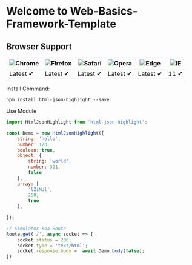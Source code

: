 # Welcome to Web-Basics-Framework-Template

## Browser Support

![Chrome](https://raw.github.com/alrra/browser-logos/master/src/chrome/chrome_48x48.png) | ![Firefox](https://raw.github.com/alrra/browser-logos/master/src/firefox/firefox_48x48.png) | ![Safari](https://raw.github.com/alrra/browser-logos/master/src/safari/safari_48x48.png) | ![Opera](https://raw.github.com/alrra/browser-logos/master/src/opera/opera_48x48.png) | ![Edge](https://raw.github.com/alrra/browser-logos/master/src/edge/edge_48x48.png) | ![IE](https://raw.github.com/alrra/browser-logos/master/src/archive/internet-explorer_9-11/internet-explorer_9-11_48x48.png) |
--- | --- | --- | --- | --- | --- |
Latest ✔ | Latest ✔ | Latest ✔ | Latest ✔ | Latest ✔ | 11 ✔ |


Install Command:
```
npm install html-json-highlight --save
```

Use Module
```js
import HtmlJsonHighlight from 'html-json-highlight';

const Demo = new HtmlJsonHighlight({
	string: 'hello',
	number: 123,
	boolean: true,
	object: {
		string: 'world',
		number: 321,
		false
	},
	array: [
		'lZiMUl',
		258,
		true
	],
	
});

// Simulator koa Route
Route.get('/', async socket => {
	socket.status = 200;
	socket.type = 'text/html';
	socket.response.body =  await Demo.body(false);
})
```
